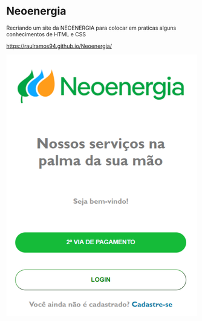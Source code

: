 # Neoenergia



Recriando um site da NEOENERGIA para colocar em praticas alguns conhecimentos de HTML e CSS

https://raulramos94.github.io/Neoenergia/

<img src = "img/Neoenergia.png">